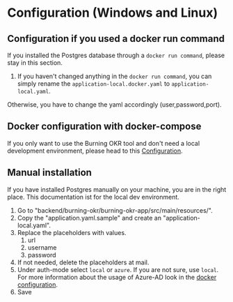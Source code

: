 # Configuration (Windows and Linux)

## Configuration if you used a docker run command

If you installed the Postgres database through a `docker run command`, please stay in this section.

1. If you haven't changed anything in the `docker run command`, you can simply rename the `application-local.docker.yaml` to `application-local.yaml`.

Otherwise, you have to change the yaml accordingly (user,password,port).

## Docker configuration with docker-compose

If you only want to use the Burning OKR tool and don't need a local development environment, please head to this [Configuration](/docker/README.md#configuration-windows-and-linux).

## Manual installation

If you have installed Postgres manually on your machine, you are in the right place.
This documentation ist for the local dev environment.

1. Go to "backend/burning-okr/burning-okr-app/src/main/resources/".
2. Copy the "application.yaml.sample" and create an "application-local.yaml".
3. Replace the placeholders with values.
    1. url
    2. username
    3. password
4. If not needed, delete the placeholders at mail.
5. Under auth-mode select `local` or `azure`. If you are not sure, use `local`.
For more information about the usage of Azure-AD look in the [docker configuration](/docker/README.md#configuration-windows-and-linux).
6. Save
